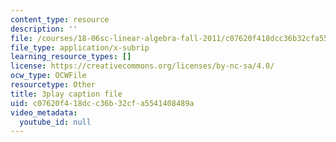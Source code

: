 ```yaml
---
content_type: resource
description: ''
file: /courses/18-06sc-linear-algebra-fall-2011/c07620f418dcc36b32cfa5541408489a_8o5Cmfpeo6g.srt
file_type: application/x-subrip
learning_resource_types: []
license: https://creativecommons.org/licenses/by-nc-sa/4.0/
ocw_type: OCWFile
resourcetype: Other
title: 3play caption file
uid: c07620f4-18dc-c36b-32cf-a5541408489a
video_metadata:
  youtube_id: null
---
```

